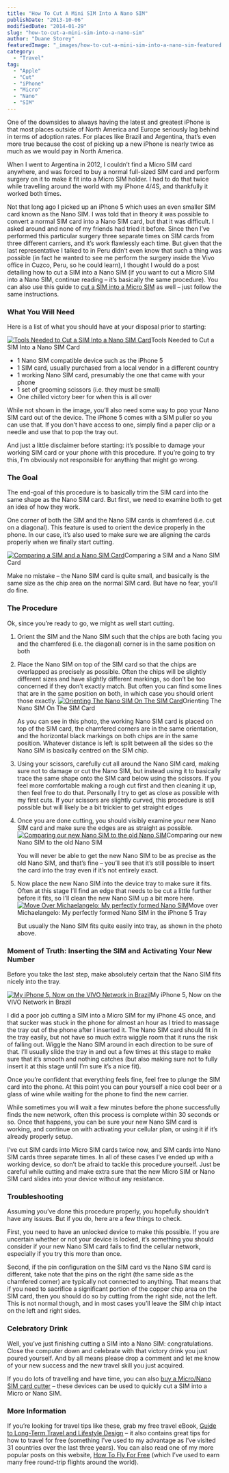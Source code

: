 ```yaml
---
title: "How To Cut A Mini SIM Into A Nano SIM"
publishDate: "2013-10-06"
modifiedDate: "2014-01-29"
slug: "how-to-cut-a-mini-sim-into-a-nano-sim"
author: "Duane Storey"
featuredImage: "_images/how-to-cut-a-mini-sim-into-a-nano-sim-featured.jpg"
category:
  - "Travel"
tag:
  - "Apple"
  - "Cut"
  - "iPhone"
  - "Micro"
  - "Nano"
  - "SIM"
---
```


One of the downsides to always having the latest and greatest iPhone is that most places outside of North America and Europe seriously lag behind in terms of adoption rates. For places like Brazil and Argentina, that’s even more true because the cost of picking up a new iPhone is nearly twice as much as we would pay in North America.

When I went to Argentina in 2012, I couldn’t find a Micro SIM card anywhere, and was forced to buy a normal full-sized SIM card and perform surgery on it to make it fit into a Micro SIM holder. I had to do that twice while travelling around the world with my iPhone 4/4S, and thankfully it worked both times.

Not that long ago I picked up an iPhone 5 which uses an even smaller SIM card known as the Nano SIM. I was told that in theory it was possible to convert a normal SIM card into a Nano SIM card, but that it was difficult. I asked around and none of my friends had tried it before. Since then I’ve performed this particular surgery three separate times on SIM cards from three different carriers, and it’s work flawlessly each time. But given that the last representative I talked to in Peru didn’t even know that such a thing was possible (in fact he wanted to see me perform the surgery inside the Vivo office in Cuzco, Peru, so he could learn), I thought I would do a post detailing how to cut a SIM into a Nano SIM (if you want to cut a Micro SIM into a Nano SIM, continue reading – it’s basically the same procedure). You can also use this guide to [cut a SIM into a Micro SIM](/tips/how-to-cut-a-sim-into-a-nano-sim/) as well – just follow the same instructions.

### What You Will Need

Here is a list of what you should have at your disposal prior to starting:

[![Tools Needed to Cut a SIM Into a Nano SIM Card](_images/how-to-cut-a-mini-sim-into-a-nano-sim-1.jpg)](http://www.migratorynerd.com/wordpress/wp-content/uploads/2013/08/sim1.jpg)Tools Needed to Cut a SIM Into a Nano SIM Card



- 1 Nano SIM compatible device such as the iPhone 5
- 1 SIM card, usually purchased from a local vendor in a different country
- 1 working Nano SIM card, presumably the one that came with your phone
- 1 set of grooming scissors (i.e. they must be small)
- One chilled victory beer for when this is all over

While not shown in the image, you’ll also need some way to pop your Nano SIM card out of the device. The iPhone 5 comes with a SIM puller so you can use that. If you don’t have access to one, simply find a paper clip or a needle and use that to pop the tray out.

And just a little disclaimer before starting: it’s possible to damage your working SIM card or your phone with this procedure. If you’re going to try this, I’m obviously not responsible for anything that might go wrong.

### The Goal

The end-goal of this procedure is to basically trim the SIM card into the same shape as the Nano SIM card. But first, we need to examine both to get an idea of how they work.

One corner of both the SIM and the Nano SIM cards is chamfered (i.e. cut on a diagonal). This feature is used to orient the device properly in the phone. In our case, it’s also used to make sure we are aligning the cards properly when we finally start cutting.

[![Comparing a SIM and a Nano SIM Card](_images/how-to-cut-a-mini-sim-into-a-nano-sim-2.jpg)](http://www.migratorynerd.com/wordpress/wp-content/uploads/2013/08/sim2.jpg)Comparing a SIM and a Nano SIM Card



Make no mistake – the Nano SIM card is quite small, and basically is the same size as the chip area on the normal SIM card. But have no fear, you’ll do fine.

### The Procedure

Ok, since you’re ready to go, we might as well start cutting.

1. Orient the SIM and the Nano SIM such that the chips are both facing you and the chamfered (i.e. the diagonal) corner is in the same position on both
2. Place the Nano SIM on top of the SIM card so that the chips are overlapped as precisely as possible. Often the chips will be slightly different sizes and have slightly different markings, so don’t be too concerned if they don’t exactly match. But often you can find some lines that are in the same position on both, in which case you should orient those exactly. [![Orienting The Nano SIM On The SIM Card](_images/how-to-cut-a-mini-sim-into-a-nano-sim-3.jpg)](http://www.migratorynerd.com/wordpress/wp-content/uploads/2013/08/sim4.jpg)Orienting The Nano SIM On The SIM Card
    
    
    
    As you can see in this photo, the working Nano SIM card is placed on top of the SIM card, the chamfered corners are in the same orientation, and the horizontal black markings on both chips are in the same position. Whatever distance is left is split between all the sides so the Nano SIM is basically centred on the SIM chip.
3. Using your scissors, carefully cut all around the Nano SIM card, making sure not to damage or cut the Nano SIM, but instead using it to basically trace the same shape onto the SIM card below using the scissors. If you feel more comfortable making a rough cut first and then cleaning it up, then feel free to do that. Personally I try to get as close as possible with my first cuts. If your scissors are slightly curved, this procedure is still possible but will likely be a bit trickier to get straight edges
4. Once you are done cutting, you should visibly examine your new Nano SIM card and make sure the edges are as straight as possible. [![Comparing our new Nano SIM to the old Nano SIM](_images/how-to-cut-a-mini-sim-into-a-nano-sim-4.jpg)](http://www.migratorynerd.com/wordpress/wp-content/uploads/2013/08/sim5.jpg)Comparing our new Nano SIM to the old Nano SIM
    
    
    
    You will never be able to get the new Nano SIM to be as precise as the old Nano SIM, and that’s fine – you’ll see that it’s still possible to insert the card into the tray even if it’s not entirely exact.
5. Now place the new Nano SIM into the device tray to make sure it fits. Often at this stage I’ll find an edge that needs to be cut a little further before it fits, so I’ll clean the new Nano SIM up a bit more here. [![Move Over Michaelangelo: My perfectly formed Nano SIM](_images/how-to-cut-a-mini-sim-into-a-nano-sim-5.jpg)](http://www.migratorynerd.com/wordpress/wp-content/uploads/2013/08/sim6.jpg)Move over Michaelangelo: My perfectly formed Nano SIM in the iPhone 5 Tray
    
    
    
    But usually the Nano SIM fits quite easily into tray, as shown in the photo above.

### Moment of Truth: Inserting the SIM and Activating Your New Number

Before you take the last step, make absolutely certain that the Nano SIM fits nicely into the tray.

[![My iPhone 5, Now on the VIVO Network in Brazil](_images/how-to-cut-a-mini-sim-into-a-nano-sim-6.jpg)](_images/how-to-cut-a-mini-sim-into-a-nano-sim-6.jpg)My iPhone 5, Now on the VIVO Network in Brazil



I did a poor job cutting a SIM into a Micro SIM for my iPhone 4S once, and that sucker was stuck in the phone for almost an hour as I tried to massage the tray out of the phone after I inserted it. The Nano SIM card should fit in the tray easily, but not have so much extra wiggle room that it runs the risk of falling out. Wiggle the Nano SIM around in each direction to be sure of that. I’ll usually slide the tray in and out a few times at this stage to make sure that it’s smooth and nothing catches (but also making sure not to fully insert it at this stage until I’m sure it’s a nice fit).

Once you’re confident that everything feels fine, feel free to plunge the SIM card into the phone. At this point you can pour yourself a nice cool beer or a glass of wine while waiting for the phone to find the new carrier.

While sometimes you will wait a few minutes before the phone successfully finds the new network, often this process is complete within 30 seconds or so. Once that happens, you can be sure your new Nano SIM card is working, and continue on with activating your cellular plan, or using it if it’s already properly setup.

I’ve cut SIM cards into Micro SIM cards twice now, and SIM cards into Nano SIM cards three separate times. In all of these cases I’ve ended up with a working device, so don’t be afraid to tackle this procedure yourself. Just be careful while cutting and make extra sure that the new Micro SIM or Nano SIM card slides into your device without any resistance.

### Troubleshooting

Assuming you’ve done this procedure properly, you hopefully shouldn’t have any issues. But if you do, here are a few things to check.

First, you need to have an unlocked device to make this possible. If you are uncertain whether or not your device is locked, it’s something you should consider if your new Nano SIM card fails to find the cellular network, especially if you try this more than once.

Second, if the pin configuration on the SIM card vs the Nano SIM card is different, take note that the pins on the right (the same side as the chamfered corner) are typically not connected to anything. That means that if you need to sacrifice a significant portion of the copper chip area on the SIM card, then you should do so by cutting from the right side, not the left. This is not normal though, and in most cases you’ll leave the SIM chip intact on the left and right sides.

### Celebratory Drink

Well, you’ve just finishing cutting a SIM into a Nano SIM: congratulations. Close the computer down and celebrate with that victory drink you just poured yourself. And by all means please drop a comment and let me know of your new success and the new travel skill you just acquired.

If you do lots of travelling and have time, you can also [buy a Micro/Nano SIM card cutter](http://amzn.to/11Knvz0) – these devices can be used to quickly cut a SIM into a Micro or Nano SIM.

### More Information

If you’re looking for travel tips like these, grab my free travel eBook, [Guide to Long-Term Travel and Lifestyle Design](http://www.migratorynerd.com/guide-to-long-term-travel-and-lifestyle-design/) – it also contains great tips for how to travel for free (something I’ve used to my advantage as I’ve visited 31 countries over the last three years). You can also read one of my more popular posts on this website, [How To Fly For Free](http://www.migratorynerd.com/tips/mileage/how-to-fly-for-free/) (which I’ve used to earn many free round-trip flights around the world).